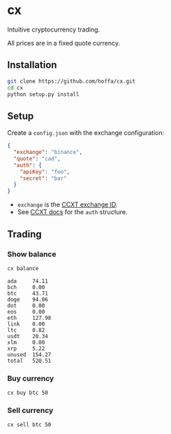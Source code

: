 # cx

Intuitive cryptocurrency trading.

All prices are in a fixed quote currency.

## Installation

```bash
git clone https://github.com/hoffa/cx.git
cd cx
python setup.py install
```

## Setup

Create a `config.json` with the exchange configuration:

```json
{
  "exchange": "binance",
  "quote": "cad",
  "auth": {
    "apiKey": "foo",
    "secret": "bar"
  }
}
```

- `exchange` is the [CCXT exchange ID](https://github.com/ccxt/ccxt/wiki/Exchange-Markets).
- See [CCXT docs](https://github.com/ccxt/ccxt/wiki/Manual#api-keys-setup) for the `auth` structure.

## Trading

### Show balance

```bash
cx balance
```

```
ada     74.11
bch     0.00
btc     43.71
doge    94.06
dot     0.00
eos     0.00
eth     127.98
link    0.00
ltc     0.82
usdt    20.34
xlm     0.00
xrp     5.22
unused  154.27
total   520.51
```

### Buy currency

```
cx buy btc 50
```

### Sell currency

```
cx sell btc 50
```
